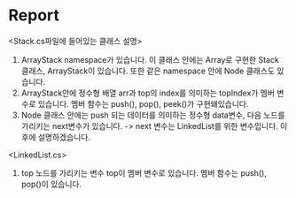 # Report
<Stack.cs파일에 들어있는 클래스 설명>
1. ArrayStack namespace가 있습니다. 이 클래스 안에는 Array로 구현한 Stack 클래스, ArrayStack이 있습니다. 또한 같은 namespace 안에 Node 클래스도 있습니다. 
2. ArrayStack안에 정수형 배열 arr과 top의 index를 의미하는 topIndex가 멤버 변수로 있습니다. 멤버 함수는 push(), pop(), peek()가 구현돼있습니다. 
3. Node 클래스 안에는 push 되는 데이터를 의미하는 정수형 data변수, 다음 노드를 가리키는 next변수가 있습니다.
-> next 변수는 LinkedList를 위한 변수입니다. 이후에 설명하겠습니다.


<LinkedList.cs>
1. top 노드를 가리키는 변수 top이 멤버 변수로 있습니다. 멤버 함수는 push(), pop()이 있습니다. 
